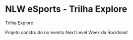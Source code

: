 # NLW eSports - Trilha Explore

Trilha Explore

Projeto construido no evento Next Level Week da Rocktseat

